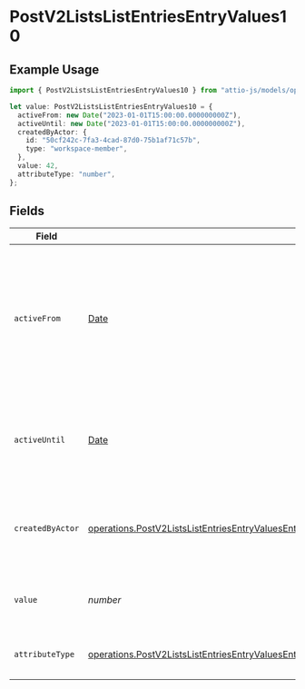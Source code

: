 # PostV2ListsListEntriesEntryValues10

## Example Usage

```typescript
import { PostV2ListsListEntriesEntryValues10 } from "attio-js/models/operations";

let value: PostV2ListsListEntriesEntryValues10 = {
  activeFrom: new Date("2023-01-01T15:00:00.000000000Z"),
  activeUntil: new Date("2023-01-01T15:00:00.000000000Z"),
  createdByActor: {
    id: "50cf242c-7fa3-4cad-87d0-75b1af71c57b",
    type: "workspace-member",
  },
  value: 42,
  attributeType: "number",
};
```

## Fields

| Field                                                                                                                                                                                                                                          | Type                                                                                                                                                                                                                                           | Required                                                                                                                                                                                                                                       | Description                                                                                                                                                                                                                                    | Example                                                                                                                                                                                                                                        |
| ---------------------------------------------------------------------------------------------------------------------------------------------------------------------------------------------------------------------------------------------- | ---------------------------------------------------------------------------------------------------------------------------------------------------------------------------------------------------------------------------------------------- | ---------------------------------------------------------------------------------------------------------------------------------------------------------------------------------------------------------------------------------------------- | ---------------------------------------------------------------------------------------------------------------------------------------------------------------------------------------------------------------------------------------------- | ---------------------------------------------------------------------------------------------------------------------------------------------------------------------------------------------------------------------------------------------- |
| `activeFrom`                                                                                                                                                                                                                                   | [Date](https://developer.mozilla.org/en-US/docs/Web/JavaScript/Reference/Global_Objects/Date)                                                                                                                                                  | :heavy_check_mark:                                                                                                                                                                                                                             | The point in time at which this value was made "active". `active_from` can be considered roughly analogous to `created_at`.                                                                                                                    | 2023-01-01T15:00:00.000000000Z                                                                                                                                                                                                                 |
| `activeUntil`                                                                                                                                                                                                                                  | [Date](https://developer.mozilla.org/en-US/docs/Web/JavaScript/Reference/Global_Objects/Date)                                                                                                                                                  | :heavy_check_mark:                                                                                                                                                                                                                             | The point in time at which this value was deactivated. If `null`, the value is active.                                                                                                                                                         | 2023-01-01T15:00:00.000000000Z                                                                                                                                                                                                                 |
| `createdByActor`                                                                                                                                                                                                                               | [operations.PostV2ListsListEntriesEntryValuesEntriesResponse200ApplicationJSONResponseBodyData10CreatedByActor](../../models/operations/postv2listslistentriesentryvaluesentriesresponse200applicationjsonresponsebodydata10createdbyactor.md) | :heavy_check_mark:                                                                                                                                                                                                                             | The actor that created this value.                                                                                                                                                                                                             | {<br/>"type": "workspace-member",<br/>"id": "50cf242c-7fa3-4cad-87d0-75b1af71c57b"<br/>}                                                                                                                                                       |
| `value`                                                                                                                                                                                                                                        | *number*                                                                                                                                                                                                                                       | :heavy_check_mark:                                                                                                                                                                                                                             | Numbers are persisted as 64 bit floats.                                                                                                                                                                                                        | 42                                                                                                                                                                                                                                             |
| `attributeType`                                                                                                                                                                                                                                | [operations.PostV2ListsListEntriesEntryValuesEntriesResponse200ApplicationJSONResponseBodyData10AttributeType](../../models/operations/postv2listslistentriesentryvaluesentriesresponse200applicationjsonresponsebodydata10attributetype.md)   | :heavy_check_mark:                                                                                                                                                                                                                             | The attribute type of the value.                                                                                                                                                                                                               | number                                                                                                                                                                                                                                         |